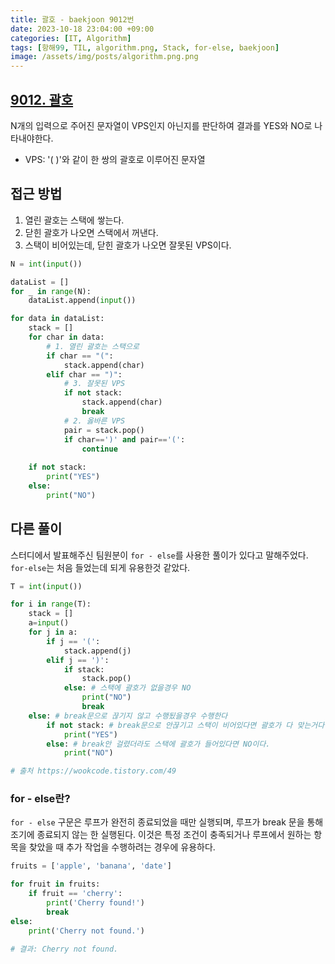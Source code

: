 ```yaml
---
title: 괄호 - baekjoon 9012번
date: 2023-10-18 23:04:00 +09:00
categories: [IT, Algorithm]
tags: [항해99, TIL, algorithm.png, Stack, for-else, baekjoon]
image: /assets/img/posts/algorithm.png.png
---
```


## [9012. 괄호](https://www.acmicpc.net/problem/9012)

N개의 입력으로 주어진 문자열이 VPS인지 아닌지를 판단하여 결과를 YES와 NO로 나타내야한다.
+ VPS: '( )'와 같이 한 쌍의 괄호로 이루어진 문자열


## 접근 방법
1. 열린 괄호는 스택에 쌓는다.
2. 닫힌 괄호가 나오면 스택에서 꺼낸다.
3. 스택이 비어있는데, 닫힌 괄호가 나오면 잘못된 VPS이다.

```python
N = int(input())

dataList = []
for _ in range(N):
    dataList.append(input())

for data in dataList:
    stack = []
    for char in data:
        # 1. 열린 괄호는 스택으로
        if char == "(":
            stack.append(char)
        elif char == ")":
            # 3. 잘못된 VPS
            if not stack:
                stack.append(char)
                break
            # 2. 옳바른 VPS
            pair = stack.pop()
            if char==')' and pair=='(':
                continue
    
    if not stack:
        print("YES")
    else:
        print("NO")
```

## 다른 풀이
스터디에서 발표해주신 팀원분이 `for - else`를 사용한 풀이가 있다고 말해주었다. `for-else`는 처음 들었는데 되게 유용한것 같았다.

```python
T = int(input())

for i in range(T):
    stack = []
    a=input()
    for j in a:
        if j == '(':
            stack.append(j)
        elif j == ')':
            if stack:
                stack.pop()
            else: # 스택에 괄호가 없을경우 NO
                print("NO")
                break
    else: # break문으로 끊기지 않고 수행됬을경우 수행한다
        if not stack: # break문으로 안끊기고 스택이 비어있다면 괄호가 다 맞는거다.
            print("YES")
        else: # break안 걸렸더라도 스택에 괄호가 들어있다면 NO이다.
            print("NO")

# 출처 https://wookcode.tistory.com/49
```



### for - else란?

`for - else` 구문은 루프가 완전히 종료되었을 때만 실행되며, 루프가 break 문을 통해 조기에 종료되지 않는 한 실행된다. 이것은 특정 조건이 충족되거나 루프에서 원하는 항목을 찾았을 때 추가 작업을 수행하려는 경우에 유용하다.

```python
fruits = ['apple', 'banana', 'date']

for fruit in fruits:
    if fruit == 'cherry':
        print('Cherry found!')
        break
else:
    print('Cherry not found.')
	
# 결과: Cherry not found.
```